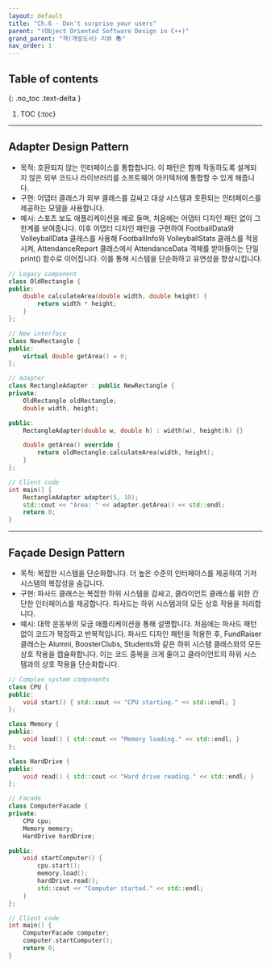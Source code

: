 ```yaml
---
layout: default
title: "Ch.6 - Don't surprise your users"
parent: "(Object Oriented Software Design in C++)"
grand_parent: "책(개발도서) 리뷰 📚"
nav_order: 1
---
```


## Table of contents
{: .no_toc .text-delta }

1. TOC
{:toc}

---

## Adapter Design Pattern

* 목적: 호환되지 않는 인터페이스를 통합합니다. 이 패턴은 함께 작동하도록 설계되지 않은 외부 코드나 라이브러리를 소프트웨어 아키텍처에 통합할 수 있게 해줍니다.
* 구현: 어댑터 클래스가 외부 클래스를 감싸고 대상 시스템과 호환되는 인터페이스를 제공하는 모델을 사용합니다.
* 예시: 스포츠 보도 애플리케이션을 예로 들며, 처음에는 어댑터 디자인 패턴 없이 그 한계를 보여줍니다. 이후 어댑터 디자인 패턴을 구현하여 FootballData와 VolleyballData 클래스를 사용해 FootballInfo와 VolleyballStats 클래스를 적응시켜, AttendanceReport 클래스에서 AttendanceData 객체를 받아들이는 단일 print() 함수로 이어집니다. 이를 통해 시스템을 단순화하고 유연성을 향상시킵니다.

```cpp
// Legacy component
class OldRectangle {
public:
    double calculateArea(double width, double height) {
        return width * height;
    }
};

// New interface
class NewRectangle {
public:
    virtual double getArea() = 0;
};

// Adapter
class RectangleAdapter : public NewRectangle {
private:
    OldRectangle oldRectangle;
    double width, height;

public:
    RectangleAdapter(double w, double h) : width(w), height(h) {}

    double getArea() override {
        return oldRectangle.calculateArea(width, height);
    }
};

// Client code
int main() {
    RectangleAdapter adapter(5, 10);
    std::cout << "Area: " << adapter.getArea() << std::endl;
    return 0;
}
```

---

## Façade Design Pattern

* 목적: 복잡한 시스템을 단순화합니다. 더 높은 수준의 인터페이스를 제공하여 기저 시스템의 복잡성을 숨깁니다.
* 구현: 파사드 클래스는 복잡한 하위 시스템을 감싸고, 클라이언트 클래스를 위한 간단한 인터페이스를 제공합니다. 파사드는 하위 시스템과의 모든 상호 작용을 처리합니다.
* 예시: 대학 운동부의 모금 애플리케이션을 통해 설명합니다. 처음에는 파사드 패턴 없이 코드가 복잡하고 반복적입니다. 파사드 디자인 패턴을 적용한 후, FundRaiser 클래스는 Alumni, BoosterClubs, Students와 같은 하위 시스템 클래스와의 모든 상호 작용을 캡슐화합니다. 이는 코드 중복을 크게 줄이고 클라이언트의 하위 시스템과의 상호 작용을 단순화합니다.

```cpp
// Complex system components
class CPU {
public:
    void start() { std::cout << "CPU starting." << std::endl; }
};

class Memory {
public:
    void load() { std::cout << "Memory loading." << std::endl; }
};

class HardDrive {
public:
    void read() { std::cout << "Hard drive reading." << std::endl; }
};

// Facade
class ComputerFacade {
private:
    CPU cpu;
    Memory memory;
    HardDrive hardDrive;

public:
    void startComputer() {
        cpu.start();
        memory.load();
        hardDrive.read();
        std::cout << "Computer started." << std::endl;
    }
};

// Client code
int main() {
    ComputerFacade computer;
    computer.startComputer();
    return 0;
}
```